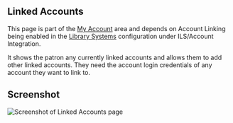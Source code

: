 ## Linked Accounts

This page is part of the [My Account](/MyAccount) area and depends on Account Linking being enabled in the [Library Systems](/Admin/HelpManual?page=Library-Systems) configuration under ILS/Account Integration.

It shows the patron any currently linked accounts and allows them to add other linked accounts. They need the account login credentials of any account they want to link to.

## Screenshot

![Screenshot of Linked Accounts page](/manual/images/Linked_Accounts_SS.png)
